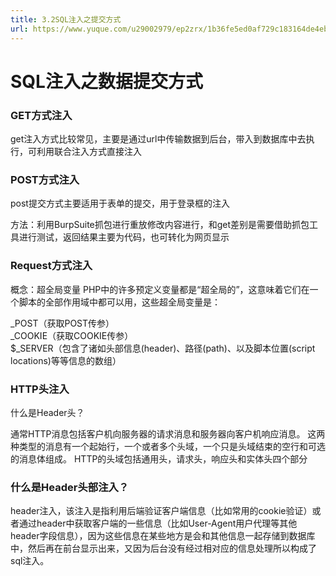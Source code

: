 ```yaml
---
title: 3.2SQL注入之提交方式
url: https://www.yuque.com/u29002979/ep2zrx/1b36fe5ed0af729c183164de4eb04e2f
---
```


<h1>SQL注入之数据提交方式</h1>
<h3>GET方式注入</h3>
<p>get注入方式比较常见，主要是通过url中传输数据到后台，带入到数据库中去执行，可利用联合注入方式直接注入</p>
<h3>POST方式注入</h3>
<p>post提交方式主要适用于表单的提交，用于登录框的注入</p>
<p>方法：利用BurpSuite抓包进行重放修改内容进行，和get差别是需要借助抓包工具进行测试，返回结果主要为代码，也可转化为网页显示</p>
<h3>Request方式注入</h3>
<p>概念：超全局变量 PHP中的许多预定义变量都是“超全局的”，这意味着它们在一个脚本的全部作用域中都可以用，这些超全局变量是：<br />
<div data-type="math" data-display="inline" data-text="_REQUEST%EF%BC%88%E8%8E%B7%E5%8F%96GET%2FPOST%2FCOOKIE%EF%BC%89COOKIE%E5%9C%A8%E6%96%B0%E7%89%88%E6%9C%AC%E5%B7%B2%E7%BB%8F%E6%97%A0%E6%B3%95%E8%8E%B7%E5%8F%96%E4%BA%86%0A"></div>_POST（获取POST传参）<br />
<div data-type="math" data-display="inline" data-text="_GET%EF%BC%88%E8%8E%B7%E5%8F%96GET%E4%BC%A0%E5%8F%82%EF%BC%89%0A"></div>_COOKIE（获取COOKIE传参）<br />
$_SERVER（包含了诸如头部信息(header)、路径(path)、以及脚本位置(script locations)等等信息的数组）</p>
<h3>HTTP头注入</h3>
<p>什么是Header头？</p>
<p>通常HTTP消息包括客户机向服务器的请求消息和服务器向客户机响应消息。 这两种类型的消息有一个起始行，一个或者多个头域，一个只是头域结束的空行和可选的消息体组成。 HTTP的头域包括通用头，请求头，响应头和实体头四个部分</p>
<h3>什么是Header头部注入？</h3>
<p>header注入，该注入是指利用后端验证客户端信息（比如常用的cookie验证）或者通过header中获取客户端的一些信息（比如User-Agent用户代理等其他header字段信息），因为这些信息在某些地方是会和其他信息一起存储到数据库中，然后再在前台显示出来，又因为后台没有经过相对应的信息处理所以构成了sql注入。</p>
